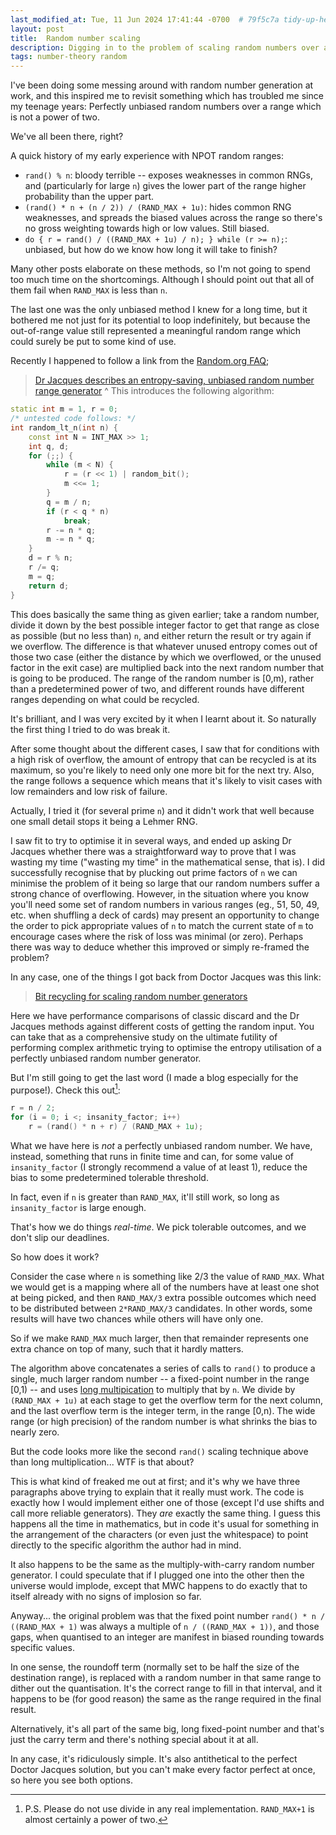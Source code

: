 ```yaml
---
last_modified_at: Tue, 11 Jun 2024 17:41:44 -0700  # 79f5c7a tidy-up-headers-add-descriptions
layout: post
title:  Random number scaling
description: Digging in to the problem of scaling random numbers over a finite range without biasing certain results over others.
tags: number-theory random
---
```

I've been doing some messing around with random number generation at
work, and this inspired me to revisit something which has troubled me
since my teenage years: Perfectly unbiased random numbers over a range
which is not a power of two.

We've all been there, right?

A quick history of my early experience with NPOT random ranges:
* `rand() % n`: bloody terrible -- exposes weaknesses in common RNGs,
  and (particularly for large `n`) gives the lower part of the range
  higher probability than the upper part.
* `(rand() * n + (n / 2)) / (RAND_MAX + 1u)`: hides common RNG
  weaknesses, and spreads the biased values across the range so
  there's no gross weighting towards high or low values.  Still
  biased.
* `do { r = rand() / ((RAND_MAX + 1u) / n); } while (r >= n);`:
  unbiased, but how do we know how long it will take to finish?

Many other posts elaborate on these methods, so I'm not going to spend
too much time on the shortcomings.  Although I should point out that all
of them fail when `RAND_MAX` is less than `n`.

The last one was the only unbiased method I knew for a long time, but it
bothered me not just for its potential to loop indefinitely, but because
the out-of-range value still represented a meaningful random range which
could surely be put to some kind of use.


Recently I happened to follow a link from the [Random.org FAQ][];
> [Dr Jacques describes an entropy-saving, unbiased random number range generator][Dr Jacques method]
^
This introduces the following algorithm:
```c++
static int m = 1, r = 0;
/* untested code follows: */
int random_lt_n(int n) {
    const int N = INT_MAX >> 1;
    int q, d;
    for (;;) {
        while (m < N) {
            r = (r << 1) | random_bit();
            m <<= 1;
        }
        q = m / n;
        if (r < q * n)
            break;
        r -= n * q;
        m -= n * q;
    }
    d = r % n;
    r /= q;
    m = q;
    return d;
}
```

This does basically the same thing as given earlier; take a random 
number, divide it down by the best possible integer factor to get
that range as close as possible (but no less than) `n`,
and either return the result or try again if we overflow.  The
difference is that whatever unused entropy comes out of those two
case (either the distance by which we overflowed, or the unused
factor in the exit case) are multiplied back into the next random
number that is going to be produced.  The range of the random
number is [0,m), rather than a predetermined power of two, and
different rounds have different ranges depending on what could be
recycled.

It's brilliant, and I was very excited by it when I learnt about
it.  So naturally the first thing I tried to do was break it.

After some thought about the different cases, I saw that for
conditions with a high risk of overflow, the amount of entropy that
can be recycled is at its maximum, so you're likely to need only
one more bit for the next try.  Also, the range follows a sequence
which means that it's likely to visit cases with low remainders and
low risk of failure.

Actually, I tried it (for several prime `n`) and it didn't work that
well because one small detail stops it being a Lehmer RNG.

I saw fit to try to optimise it in several ways, and ended up asking
Dr Jacques whether there was a straightforward way to prove that I was
wasting my time ("wasting my time" in the mathematical sense, that
is).  I did successfully recognise that by plucking out prime factors
of `n` we can minimise the problem of it being so large that our
random numbers suffer a strong chance of overflowing.  However, in the
situation where you know you'll need some set of random numbers in various
ranges (eg., 51, 50, 49, etc. when shuffling a deck of cards) may
present an opportunity to change the order to pick appropriate values
of `n` to match the current state of `m` to
encourage cases where the risk of loss was minimal (or zero).  Perhaps
there was way to deduce whether this improved or simply re-framed the
problem?

In any case, one of the things I got back from Doctor Jacques was this
link:

> [Bit recycling for scaling random number generators][]

Here we have performance comparisons of classic discard and the Dr Jacques
methods against different costs of getting the random input.  You can take
that as a comprehensive study on the ultimate futility of performing
complex arithmetic trying to optimise the entropy utilisation of a perfectly
unbiased random number generator.

But I'm still going to get the last word (I made a blog especially for
the purpose!).  Check this out[^1]:
```c++
r = n / 2;
for (i = 0; i <; insanity_factor; i++)
    r = (rand() * n + r) / (RAND_MAX + 1u);
```

What we have here is _not_ a perfectly unbiased random number.  We
have, instead, something that runs in finite time and can, for some
value of `insanity_factor` (I strongly recommend a value of at least
1), reduce the bias to some predetermined tolerable threshold.

In fact, even if `n` is greater than `RAND_MAX`, it'll still work, so long as `insanity_factor` is large enough.

That's how we do things _real-time_.  We pick tolerable outcomes, and
we don't slip our deadlines.

So how does it work?

Consider the case where `n` is something like 2/3 the value
of `RAND_MAX`.  What we would get is a mapping where all of
the numbers have at least one shot at being picked, and then `RAND_MAX/3`
extra possible outcomes which need to be distributed between
`2*RAND_MAX/3` candidates.  In other words, some results will
have two chances while others will have only one.

So if we make `RAND_MAX` much larger, then that remainder
represents one extra chance on top of many, such that it hardly matters.

The algorithm above concatenates a series of calls to `rand()`
to produce a single, much larger random number -- a fixed-point number in
the range [0,1) -- and uses [long multipication][]
to multiply that by `n`.  We divide by `(RAND_MAX + 1u)`
at each stage to get the overflow term for the next column, and the
last overflow term is the integer term, in the range [0,n).  The wide
range (or high precision) of the random number is what shrinks the bias
to nearly zero.


But the code looks more like the second `rand()` scaling
technique above than long multiplication... WTF is that about?


This is what kind of freaked me out at first; and it's why we have
three paragraphs above trying to explain that it really must work.
The code is exactly how I would implement either one of those
(except I'd use shifts and call more reliable generators).  They
_are_ exactly the same thing.  I guess this happens all the
time in mathematics, but in code it's usual for something in the
arrangement of the characters (or even just the whitespace) to
point directly to the specific algorithm the author had in mind.

It also happens to be the same as the multiply-with-carry random
number generator.  I could speculate that if I plugged one into the
other then the universe would implode, except that MWC happens to
do exactly that to itself already with no signs of implosion so
far.

Anyway... the original problem was that the fixed point number
`rand() * n / ((RAND_MAX + 1)` was always a multiple
of `n / ((RAND_MAX + 1))`, and those gaps, when
quantised to an integer are manifest in biased rounding towards
specific values.

In one sense, the roundoff term (normally set to be half the
size of the destination range), is replaced with a random number in
that same range to dither out the quantisation.  It's the correct
range to fill in that interval, and it happens to be (for good
reason) the same as the range required in the final result.

Alternatively, it's all part of the same big, long fixed-point number
and that's just the carry term and there's nothing special about it
at all.

In any case, it's ridiculously simple.  It's also antithetical to the
perfect Doctor Jacques solution, but you can't make every factor perfect
at once, so here you see both options.

[^1]: P.S. Please do not use divide in any real implementation.  `RAND_MAX+1` is almost certainly a power of two.

[Random.org FAQ]: https://random.org/faq
[Dr Jacques method]: https://web.archive.org/web/20200213145912/https://mathforum.org/library/drmath/view/65653.html
[Bit recycling for scaling random number generators]: https://arxiv.org/pdf/1012.4290.pdf
[long multipication]: https://en.wikipedia.org/wiki/Long_multiplication
